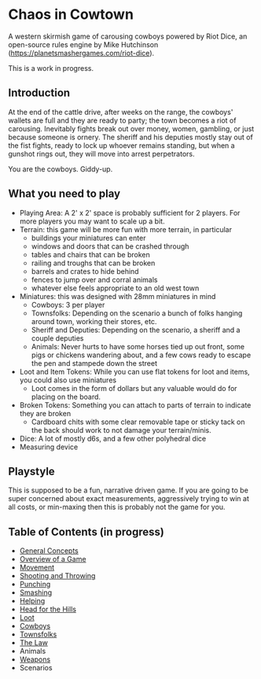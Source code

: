 # Chaos in Cowtown

A western skirmish game of carousing cowboys powered by Riot Dice, an open-source rules engine by Mike Hutchinson (https://planetsmashergames.com/riot-dice).

This is a work in progress.

## Introduction

At the end of the cattle drive, after weeks on the range, the cowboys' wallets are full and they are ready to party; the town becomes a riot of carousing. Inevitably fights break out over money, women, gambling, or just because someone is ornery. The sheriff and his deputies mostly stay out of the fist fights, ready to lock up whoever remains standing, but when a gunshot rings out, they will move into arrest perpetrators.

You are the cowboys. Giddy-up.


## What you need to play

- Playing Area: A 2' x 2' space is probably sufficient for 2 players. For more players you may want to scale up a bit.
- Terrain: this game will be more fun with more terrain, in particular
  - buildings your miniatures can enter
  - windows and doors that can be crashed through
  - tables and chairs that can be broken
  - railing and troughs that can be broken
  - barrels and crates to hide behind
  - fences to jump over and corral animals
  - whatever else feels appropriate to an old west town
- Miniatures: this was designed with 28mm miniatures in mind
  - Cowboys: 3 per player
  - Townsfolks: Depending on the scenario a bunch of folks hanging around town, working their stores, etc.
  - Sheriff and Deputies: Depending on the scenario, a sheriff and a couple deputies
  - Animals: Never hurts to have some horses tied up out front, some pigs or chickens wandering about, and a few cows ready to escape the pen and stampede down the street
- Loot and Item Tokens: While you can use flat tokens for loot and items, you could also use miniatures
  - Loot comes in the form of dollars but any valuable would do for placing on the board.
- Broken Tokens: Something you can attach to parts of terrain to indicate they are broken
  - Cardboard chits with some clear removable tape or sticky tack on the back should work to not damage your terrain/minis.
- Dice: A lot of mostly d6s, and a few other polyhedral dice
- Measuring device

## Playstyle

This is supposed to be a fun, narrative driven game. If you are going to be super concerned about exact measurements, aggressively trying to win at all costs, or min-maxing then this is probably not the game for you.


## Table of Contents (in progress)

- [General Concepts](./general.md)
- [Overview of a Game](./overview.md)
- [Movement](./movement.md)
- [Shooting and Throwing](./shooting.md)
- [Punching](./punching.md)
- [Smashing](./smashing.md)
- [Helping](./help.md)
- [Head for the Hills](./head-for-the-hills.md)
- [Loot](./loot.md)
- [Cowboys](./cowboys.md)
- [Townsfolks](./townsfolk.md)
- [The Law](./the-law.md)
- Animals
- [Weapons](./weapons.md)
- Scenarios
